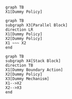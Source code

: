 ```mermaid
graph TB
X1[Dummy Policy]
```

```mermaid
graph TB
subgraph X3[Parallel Block]
direction LR
X1[Dummy Policy]
X2[Dummy Policy]
X1 ~~~ X2
end
```

```mermaid
graph TB
subgraph X4[Stack Block]
direction TB
X1[Dummy Boundary Action]
X2[Dummy Policy]
X3[Dummy Mechanism]
X1-->X2
X2-->X3
end
```